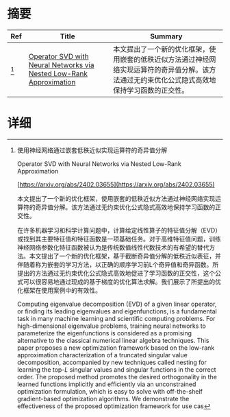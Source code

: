 # 摘要

| Ref | Title | Summary |
| --- | --- | --- |
| [^1] | [Operator SVD with Neural Networks via Nested Low-Rank Approximation](https://arxiv.org/abs/2402.03655) | 本文提出了一个新的优化框架，使用嵌套的低秩近似方法通过神经网络实现运算符的奇异值分解。该方法通过无约束优化公式隐式高效地保持学习函数的正交性。 |

# 详细

[^1]: 使用神经网络通过嵌套低秩近似实现运算符的奇异值分解

    Operator SVD with Neural Networks via Nested Low-Rank Approximation

    [https://arxiv.org/abs/2402.03655](https://arxiv.org/abs/2402.03655)

    本文提出了一个新的优化框架，使用嵌套的低秩近似方法通过神经网络实现运算符的奇异值分解。该方法通过无约束优化公式隐式高效地保持学习函数的正交性。

    

    在许多机器学习和科学计算问题中，计算给定线性算子的特征值分解（EVD）或找到其主要特征值和特征函数是一项基础任务。对于高维特征值问题，训练神经网络参数化特征函数被认为是传统数值线性代数技术的有希望的替代方法。本文提出了一个新的优化框架，基于截断奇异值分解的低秩近似表征，并伴随着称为嵌套的学习方法，以正确的顺序学习前L个奇异值和奇异函数。所提出的方法通过无约束优化公式隐式高效地促进了学习函数的正交性，这个公式可以很容易地通过现成的基于梯度的优化算法求解。我们展示了所提出的优化框架在使用案例中的有效性。

    Computing eigenvalue decomposition (EVD) of a given linear operator, or finding its leading eigenvalues and eigenfunctions, is a fundamental task in many machine learning and scientific computing problems. For high-dimensional eigenvalue problems, training neural networks to parameterize the eigenfunctions is considered as a promising alternative to the classical numerical linear algebra techniques. This paper proposes a new optimization framework based on the low-rank approximation characterization of a truncated singular value decomposition, accompanied by new techniques called nesting for learning the top-$L$ singular values and singular functions in the correct order. The proposed method promotes the desired orthogonality in the learned functions implicitly and efficiently via an unconstrained optimization formulation, which is easy to solve with off-the-shelf gradient-based optimization algorithms. We demonstrate the effectiveness of the proposed optimization framework for use cas
    

